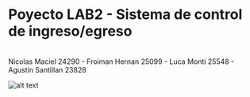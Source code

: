 
# Poyecto LAB2 - Sistema de control de ingreso/egreso
</br>
Nicolas Maciel 24290 - Froiman Hernan 25099 - Luca Monti 25548 - Agustín Santillan 23828
</br>

![alt text](https://raw.githubusercontent.com/nicoamaciel/LAB2---PROYECTO/main/readme.png)
